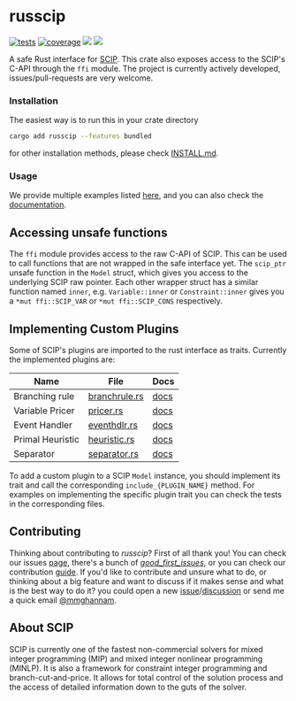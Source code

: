 # russcip

[![tests](https://github.com/mmghannam/russcip/actions/workflows/build_and_test.yml/badge.svg)](https://github.com/mmghannam/russcip/actions/workflows/build_and_test.yml)
[![coverage](https://img.shields.io/codecov/c/github/scipopt/russcip)](https://app.codecov.io/gh/scipopt/russcip/)
[![][img_crates]][crates] [![][img_doc]][doc]


[img_crates]: https://img.shields.io/crates/v/russcip.svg

[crates]: https://crates.io/crates/russcip

[img_doc]: https://img.shields.io/badge/rust-documentation-blue.svg

[doc]: https://docs.rs/russcip/

[img_coverage]: https://img.shields.io/codecov/c/github/scipopt/russcip

A safe Rust interface for [SCIP](https://www.scipopt.org/index.php#download). This crate also exposes access to the
SCIP's C-API through the `ffi` module.
The project is currently actively developed, issues/pull-requests are very welcome.

### Installation
The easiest way is to run this in your crate directory
```bash
cargo add russcip --features bundled
```
for other installation methods, please check [INSTALL.md](INSTALL.md).

### Usage

We provide multiple examples listed [here](examples/README.md), and you can also check the [documentation](https://docs.rs/russcip/).

## Accessing unsafe functions

The `ffi` module provides access to the raw C-API of SCIP. This can be used to call functions that are not wrapped in
the safe interface yet.
The `scip_ptr` unsafe function in the `Model` struct, which gives you access to the underlying SCIP raw pointer.
Each other wrapper struct has a similar function named `inner`, e.g. `Variable::inner` or `Constraint::inner` gives you
a `*mut ffi::SCIP_VAR` or `*mut ffi::SCIP_CONS` respectively.

## Implementing Custom Plugins

Some of SCIP's plugins are imported to the rust interface as traits. Currently the implemented plugins are:

| **Name**         | **File**                                                                        | **Docs**                                                                        |
|------------------|---------------------------------------------------------------------------------|---------------------------------------------------------------------------------|
| Branching rule   | [branchrule.rs](https://github.com/scipopt/russcip/blob/main/src/branchrule.rs) | [docs](https://docs.rs/russcip/latest/russcip/branchrule/trait.BranchRule.html) |
| Variable Pricer  | [pricer.rs](https://github.com/scipopt/russcip/blob/main/src/pricer.rs)         | [docs](https://docs.rs/russcip/latest/russcip/pricer/trait.Pricer.html)         |
| Event Handler    | [eventhdlr.rs](https://github.com/scipopt/russcip/blob/main/src/eventhdlr.rs)   | [docs](https://docs.rs/russcip/latest/russcip/eventhdlr/trait.Eventhdlr.html)   |
| Primal Heuristic | [heuristic.rs](https://github.com/scipopt/russcip/blob/main/src/heuristic.rs)   | [docs](https://docs.rs/russcip/latest/russcip/heuristic/trait.Heuristic.html)   |
| Separator        | [separator.rs](https://github.com/scipopt/russcip/blob/main/src/separator.rs)   | [docs](https://docs.rs/russcip/latest/russcip/separator/trait.Separator.html)   |

To add a custom plugin to a SCIP `Model` instance, you should implement its trait and call the corresponding
`include_{PLUGIN_NAME}` method. For examples on implementing the specific plugin trait you can check the tests in the
corresponding files.

## Contributing

Thinking about contributing to _russcip_? First of all thank you! You can check our
issues [page](https://github.com/scipopt/russcip/issues), there's a bunch of [
_good_first_issues_](https://github.com/scipopt/russcip/issues?q=is%3Aissue+is%3Aopen+label%3A%22good+first+issue%22),
or you can check our contribution [guide](CONTRIBUTING.md). If you'd like to contribute and unsure what to do, or
thinking about a big feature and want to discuss if it makes sense and what is the best way to do it? you could open a
new [issue](https://github.com/scipopt/russcip/issues/new/choose)/[discussion](https://github.com/scipopt/russcip/discussions/new/choose)
or send me a quick email [@mmghannam](https://github.com/mmghannam).

## About SCIP

SCIP is currently one of the fastest non-commercial solvers for mixed integer programming (MIP) and mixed integer
nonlinear programming (MINLP). It is also a framework for constraint integer programming and branch-cut-and-price. It
allows for total control of the solution process and the access of detailed information down to the guts of the solver.
